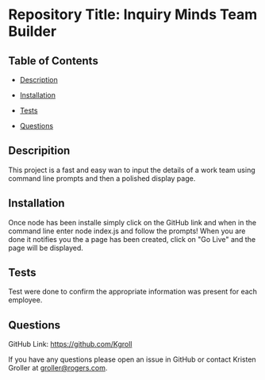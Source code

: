   
  # Repository Title:   Inquiry Minds Team Builder      
    

  ## Table of Contents

  * [Description](#description)

  * [Installation](#installation)

  * [Tests](#tests)

  * [Questions](#questions)

  ## Descripition

  This project is a fast and easy wan to input the details of a work team using command line prompts and then a polished display page.

  ## Installation

  Once node has been installe simply click on the GitHub link and when in the command line enter node index.js and follow the prompts! When you are done it notifies you the a page has been created, click on "Go Live" and the page will be displayed.

 
  ## Tests
  
  Test were done to confirm the appropriate information was present for each employee.   

  
  ## Questions

   GitHub Link:   https://github.com/Kgroll

   If you have any questions please open an issue in GitHub or contact Kristen Groller at groller@rogers.com.
